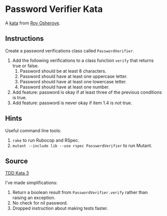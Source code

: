 # Password Verifier Kata

A [kata](http://osherove.com/tdd-kata-3-refactoring/) from [Roy Osherove](http://osherove.com).

## Instructions

Create a password verifications class called `PasswordVerifier`.

1. Add the following verifications to a class function `verify` that returns true or false.
    1. Password should be at least 8 characters.
    1. Password should have at least one uppercase letter.
    1. Password should have at least one lowercase letter.
    1. Password should have at least one number.
1. Add feature: password is okay if at least three of the previous conditions is true.
1. Add feature: password is never okay if item 1.4 is not true.

## Hints

Useful command line tools:

1. `rake` to run Rubocop and RSpec.
1. `mutant --include lib --use rspec PasswordVerifier` to run Mutant.

## Source

[TDD Kata 3](http://osherove.com/tdd-kata-3-refactoring/)

I've made simplifications:

1. Return a boolean result from `PasswordVerifier.verify` rather than raising an exception.
1. No check for nil password.
1. Dropped instruction about making tests faster.
